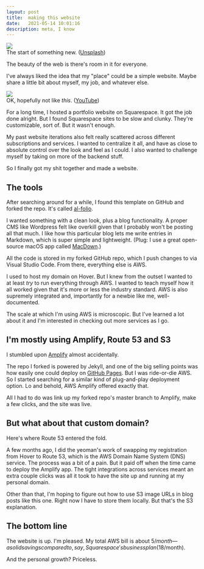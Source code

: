 ```yaml
---
layout: post
title:  making this website
date:   2021-05-14 10:01:16
description: meta, I know
---
```


<div class="row mt-3">
    <div class="col-sm mt-3 mt-md-0">
        <img class="img-fluid rounded z-depth-1" src="{{ site.baseurl }}/assets/img/0513_tree-bud.jpg">
    </div>
</div>
<div class="caption">
    The start of something new. (<a href="https://unsplash.com/photos/nrsgYdyJJxs">Unsplash</a>)
</div>

The beauty of the web is there's room in it for everyone.

I've always liked the idea that my "place" could be a simple website. Maybe share a little bit about myself, my job, and whatever else.

<div class="row mt-3">
    <div class="col-sm mt-3 mt-md-0">
        <img class="img-fluid rounded z-depth-1" src="{{ site.baseurl }}/assets/img/0514_creedthoughts.jpg">
    </div>
</div>
<div class="caption">
    OK, hopefully not like <em>this</em>. (<a href="https://www.youtube.com/watch?v=1e5td7-Bpvc">YouTube</a>)
</div>

For a long time, I hosted a portfolio website on Squarespace. It got the job done alright. But I found Squarespace sites to be slow and clunky. They're customizable, sort of. But it wasn't enough.

My past website iterations also felt really scattered across different subscriptions and services. I wanted to centralize it all, and have as close to absolute control over the look and feel as I could. I also wanted to challenge myself by taking on more of the backend stuff.

So I finally got my shit together and made a website.

## The tools

After searching around for a while, I found this template on GitHub and forked the repo. It's called <a href="https://github.com/alshedivat/al-folio">al-folio</a>.

I wanted something with a clean look, plus a blog functionality. A proper CMS like Wordpress felt like overkill given that I probably won't be posting all that much. I like how this particular blog lets me write entries in Markdown, which is super simple and lightweight. (Plug: I use a great open-source macOS app called <a href="https://macdown.uranusjr.com">MacDown</a>.)

All the code is stored in my forked GitHub repo, which I push changes to via Visual Studio Code. From there, everything else is AWS.

I used to host my domain on Hover. But I knew from the outset I wanted to at least <em>try</em> to run everything through AWS. I wanted to teach myself how it all worked given that it's more or less the industry standard. AWS is also supremely integrated and, importantly for a newbie like me, well-documented.

The scale at which I'm using AWS is microscopic. But I've learned a lot about it and I'm interested in checking out more services as I go.

## I'm mostly using Amplify, Route 53 and S3

I stumbled upon <a href="https://aws.amazon.com/amplify/">Amplify</a> almost accidentally.

The repo I forked is powered by Jekyll, and one of the big selling points was how easily one could deploy on <a href="https://pages.github.com">GitHub Pages</a>. But I was ride-or-die AWS. So I started searching for a similar kind of plug-and-play deployment option. Lo and behold, AWS Amplify offered exactly that.

All I had to do was link up my forked repo's master branch to Amplify, make a few clicks, and the site was live.

## But what about that custom domain?

Here's where Route 53 entered the fold.

A few months ago, I did the yeoman's work of swapping my registration from Hover to Route 53, which is the AWS Domain Name System (DNS) service. The process was a bit of a pain. But it paid off when the time came to deploy the Amplify app. The tight integrations across services meant an extra couple clicks was all it took to have the site up and running at my personal domain.

Other than that, I'm hoping to figure out how to use S3 image URLs in blog posts like this one. Right now I have to store them locally. But that's the S3 explanation.

## The bottom line

The website is up. I'm pleased. My total AWS bill is about $5/month — a solid savings compared to, say, Squarespace's business plan ($18/month).

And the personal growth? Priceless.